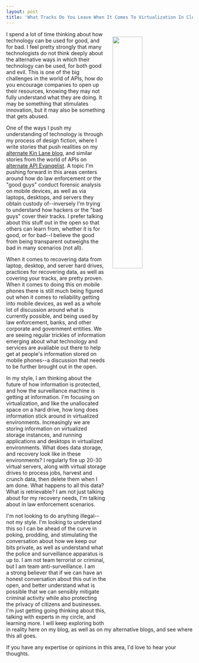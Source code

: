 ```yaml
---
layout: post
title: 'What Tracks Do You Leave When It Comes To Virtualization In Cloud?'
---
```

<p><img style="padding: 15px;" src="https://s3.amazonaws.com/kinlane-productions/bw-icons/bw-forensics-search.jpg" alt="" width="40%" align="right" /></p>
<p>I spend a lot of time thinking about how technology can be used for good, and for bad. I feel pretty strongly that many technologists do not think deeply about the alternative ways in which their technology can be used, for both good and evil. This is one of the big challenges in the world of APIs, how do you encourage companies to open up their resources, knowing they may not fully understand what they are doing. It may be something that stimulates innovation, but it may also be something that gets abused.</p>
<p>One of the ways I push my understanding of technology is through my process of design fiction, where I write stories that push realities on my <a href="http://alternate.kinlane.com">alternate Kin Lane blog</a>, and similar stories from the world of APIs on <a href="http://alternate.apievangelist.com">alternate API Evangelist</a>. A topic I'm pushing forward in this areas centers around how do law enforcement or the "good guys" conduct forensic analysis on mobile devices, as well as via laptops, desktops, and servers they obtain custody of--inversely I'm trying to understand how hackers or the "bad guys" cover their tracks. I prefer talking about this stuff out in the open so that others can learn from, whether it is for good, or for bad--I believe the good from being transparent outweighs the bad in many scenarios (not all).&nbsp;</p>
<p>When it comes to recovering data from laptop, desktop, and server hard drives, practices for recovering data, as well as covering your tracks, are pretty proven. When it comes to doing this on mobile phones there is still much being figured out when it comes to reliability&nbsp;getting into mobile devices, as well as a whole lot of discussion around what is currently possible, and being used by law enforcement, banks, and other corporate and government entities. We are seeing regular trickles of information emerging about what technology and services are available out there to help get at people's information stored on mobile phones--a discussion that needs to be further brought out in the open.</p>
<p>In my style, I am thinking about the future of how information is protected, and how the surveillance machine is getting at information. I'm focusing on virtualization, and like the unallocated space on a hard drive, how long does information stick around in virtualized environments. Increasingly we are storing information on virtualized storage instances, and running applications and desktops in virtualized environments. What does data storage, and recovery look like in these environments? I regularly fire up 20-30 virtual servers, along with virtual storage drives to process jobs, harvest and crunch data, then delete them when I am done. What happens to all this data? What is retrievable? I am not just talking about for my recovery needs, I'm talking about in law enforcement scenarios.&nbsp;</p>
<p>I'm not looking to do anything illegal--not my style. I'm looking to understand this so I can be ahead of the curve in poking, prodding, and stimulating the conversation about how we keep our bits private, as well as understand what the police&nbsp;and surveillance apparatus is up to. I am not team terrorist or criminal, but I am team anti-surveillance. I am a&nbsp;strong believer that if we can have an honest conversation about this out in the open, and better understand what is possible that we can sensibly mitigate criminal activity while also protecting the privacy of citizens and businesses. I'm just getting going thinking about this, talking with experts in my circle, and learning more. I will keep exploring both in reality here on my blog, as well as on my alternative blogs, and see where this all goes.</p>
<p>If you have any expertise or opinions in this area, I'd love to hear your thoughts.</p>